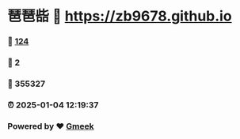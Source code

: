 # 琶琶啙 :link: https://zb9678.github.io 
### :page_facing_up: [124](https://zb9678.github.io/tag.html) 
### :speech_balloon: 2 
### :hibiscus: 355327 
### :alarm_clock: 2025-01-04 12:19:37 
### Powered by :heart: [Gmeek](https://github.com/Meekdai/Gmeek)
